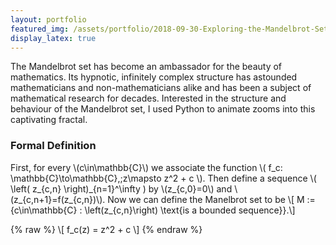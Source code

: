 ```yaml
---
layout: portfolio
featured_img: /assets/portfolio/2018-09-30-Exploring-the-Mandelbrot-Set/mandelbrot.jpg
display_latex: true
---
```

The Mandelbrot set has become an ambassador for the beauty of mathematics. Its hypnotic, infinitely complex structure has astounded mathematicians and non-mathematicians alike and has been a subject of mathematical research for decades. Interested in the structure and behaviour of the Mandelbrot set, I used Python to animate zooms into this captivating fractal.
<!--more-->

### Formal Definition
First, for every \\(c\in\mathbb{C}\\) we associate the function \\( f_c: \mathbb{C}\to\mathbb{C},\;z\mapsto z^2 + c \\). Then define a sequence \\( \left( z\_{c,n} \right)\_{n=1}^\infty \) by \\(z\_{c,0}=0\\) and \\(z\_{c,n+1}=f(z\_{c,n})\\). Now we can define the Manelbrot set to be
\\[ M := \{c\in\mathbb{C} : \left(z\_{c,n}\right) \text{is a bounded sequence}\}.\\]

{% raw %}
\\[ f_c(z) = z^2 + c \\]
{% endraw %}
